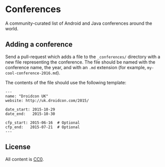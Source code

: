Conferences
===========

A community-curated list of Android and Java conferences around the world.


Adding a conference
-------------------

Send a pull-request which adds a file to the `_conferences/` directory
with a new file representing the conference. The file should be named
with the conference name, the year, and with an `.md` extension (for
example, `my-cool-conference-2016.md`).

The contents of the file should use the following template:
```
---
name: "Droidcon UK"
website: http://uk.droidcon.com/2015/

date_start: 2015-10-29
date_end:   2015-10-30

cfp_start: 2015-06-16  # Optional
cfp_end:   2015-07-21  # Optional
---
```


License
-------

All content is [CC0][1].


 [1]: https://creativecommons.org/publicdomain/zero/1.0/